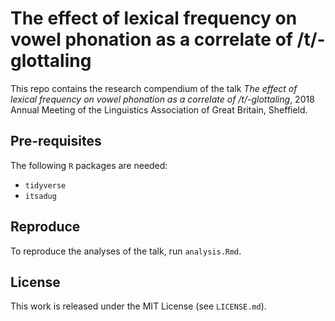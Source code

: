 # The effect of lexical frequency on vowel phonation as a correlate of /t/-glottaling

This repo contains the research compendium of the talk *The effect of lexical frequency on vowel phonation as a correlate of /t/-glottaling*, 2018 Annual Meeting of the Linguistics Association of Great Britain, Sheffield.

## Pre-requisites

The following `R` packages are needed:

* `tidyverse`
* `itsadug`

## Reproduce

To reproduce the analyses of the talk, run `analysis.Rmd`.

## License

This work is released under the MIT License (see `LICENSE.md`).
